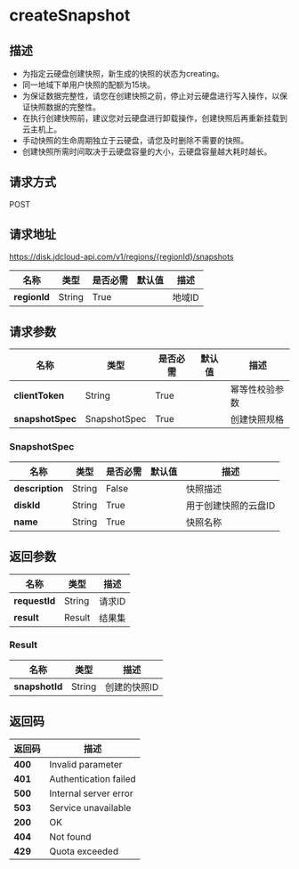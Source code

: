 # createSnapshot


## 描述
-   为指定云硬盘创建快照，新生成的快照的状态为creating。
-   同一地域下单用户快照的配额为15块。
-   为保证数据完整性，请您在创建快照之前，停止对云硬盘进行写入操作，以保证快照数据的完整性。
-   在执行创建快照前，建议您对云硬盘进行卸载操作，创建快照后再重新挂载到云主机上。
-   手动快照的生命周期独立于云硬盘，请您及时删除不需要的快照。
-   创建快照所需时间取决于云硬盘容量的大小，云硬盘容量越大耗时越长。


## 请求方式
POST

## 请求地址
https://disk.jdcloud-api.com/v1/regions/{regionId}/snapshots

|名称|类型|是否必需|默认值|描述|
|---|---|---|---|---|
|**regionId**|String|True| |地域ID|

## 请求参数
|名称|类型|是否必需|默认值|描述|
|---|---|---|---|---|
|**clientToken**|String|True| |幂等性校验参数|
|**snapshotSpec**|SnapshotSpec|True| |创建快照规格|

### SnapshotSpec
|名称|类型|是否必需|默认值|描述|
|---|---|---|---|---|
|**description**|String|False| |快照描述|
|**diskId**|String|True| |用于创建快照的云盘ID|
|**name**|String|True| |快照名称|

## 返回参数
|名称|类型|描述|
|---|---|---|
|**requestId**|String|请求ID|
|**result**|Result|结果集|

### Result
|名称|类型|描述|
|---|---|---|
|**snapshotId**|String|创建的快照ID|

## 返回码
|返回码|描述|
|---|---|
|**400**|Invalid parameter|
|**401**|Authentication failed|
|**500**|Internal server error|
|**503**|Service unavailable|
|**200**|OK|
|**404**|Not found|
|**429**|Quota exceeded|
